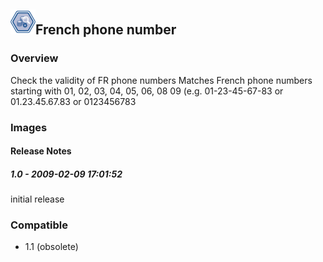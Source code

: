 ## <img src='./logo.jpg' width='40' height='40'>French phone number

### Overview
Check the validity of FR phone numbers
Matches French phone numbers starting with 01, 02, 03, 04, 05, 06, 08 09 (e.g. 01-23-45-67-83 or 01.23.45.67.83 or 0123456783
### Images




#### Release Notes

##### 1.0 - 2009-02-09 17:01:52
initial release
### Compatible
 -  1.1 (obsolete)